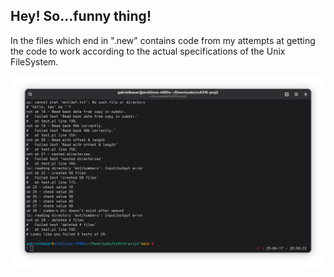 ## Hey! So...funny thing!

In the files which end in ".new" contains code from my attempts at getting the code to work according to the actual specifications of the Unix FileSystem.

![](screen.png)
